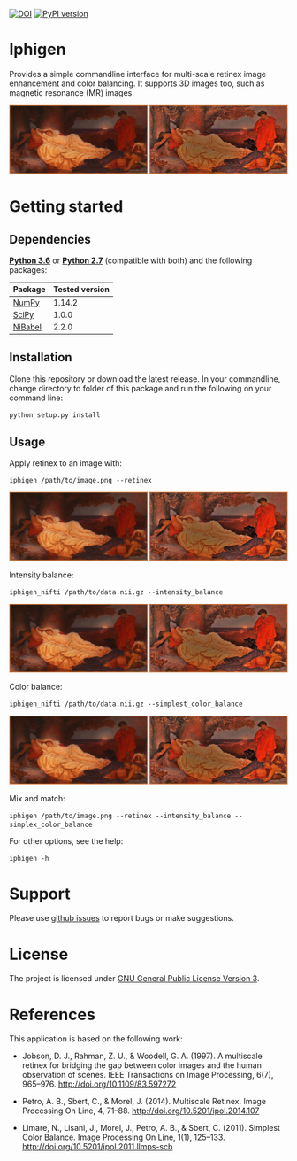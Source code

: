 [![DOI](https://zenodo.org/badge/76043117.svg)](https://zenodo.org/badge/latestdoi/76043117)
[![PyPI version](https://badge.fury.io/py/retinex_for_mri.svg)](https://badge.fury.io/py/retinex_for_mri)


# Iphigen

Provides a simple commandline interface for multi-scale retinex image enhancement and color balancing. It supports 3D images too, such as magnetic resonance (MR) images.

<img src="visuals/visual_01.png">

# Getting started

## Dependencies

**[Python 3.6](https://www.python.org/downloads/release/python-363/)** or **[Python 2.7](https://www.python.org/download/releases/2.7/)** (compatible with both) and the following packages:

| Package                              | Tested version |
|--------------------------------------|----------------|
| [NumPy](http://www.numpy.org/)       | 1.14.2         |
| [SciPy](https://www.scipy.org/)      | 1.0.0          |
| [NiBabel](http://nipy.org/nibabel/)  | 2.2.0          |

## Installation

Clone this repository or download the latest release. In your commandline, change directory to folder of this package and run the following on your command line:
```
python setup.py install
```

## Usage
Apply retinex to an image with:
```
iphigen /path/to/image.png --retinex
```
<img src="visuals/visual_01.png">

Intensity balance:
```
iphigen_nifti /path/to/data.nii.gz --intensity_balance
```
<img src="visuals/visual_01.png">

Color balance:
```
iphigen_nifti /path/to/data.nii.gz --simplest_color_balance
```
<img src="visuals/visual_01.png">

Mix and match:
```
iphigen /path/to/image.png --retinex --intensity_balance --simplex_color_balance
```

For other options, see the help:
```
iphigen -h
```

# Support

Please use [github issues](https://github.com/ofgulban/iphigen/issues) to report bugs or make suggestions.

# License

The project is licensed under [GNU General Public License Version 3](http://www.gnu.org/licenses/gpl.html).

# References

This application is based on the following work:

* Jobson, D. J., Rahman, Z. U., & Woodell, G. A. (1997). A multiscale retinex for bridging the gap between color images and the human observation of scenes. IEEE Transactions on Image Processing, 6(7), 965–976. <http://doi.org/10.1109/83.597272>

* Petro, A. B., Sbert, C., & Morel, J. (2014). Multiscale Retinex. Image Processing On Line, 4, 71–88. <http://doi.org/10.5201/ipol.2014.107>

* Limare, N., Lisani, J., Morel, J., Petro, A. B., & Sbert, C. (2011). Simplest Color Balance. Image Processing On Line, 1(1), 125–133. <http://doi.org/10.5201/ipol.2011.llmps-scb>
